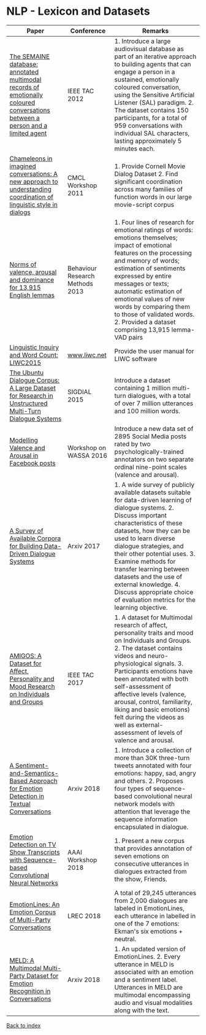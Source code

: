 # NLP - Lexicon and Datasets
|Paper|Conference|Remarks
|--|--|--|
|[The SEMAINE database: annotated multimodal records of emotionally coloured conversations between a person and a limited agent](http://www.cs.nott.ac.uk/~pszmv/Documents/TAFFC_SEMAINE-db.pdf)|IEEE TAC 2012|1. Introduce a large audiovisual database as part of an iterative approach to building agents that can engage a person in a sustained, emotionally coloured conversation, using the Sensitive Artificial Listener (SAL) paradigm. 2. The dataset contains 150 participants, for a total of 959 conversations with individual SAL characters, lasting approximately 5 minutes each.|
|[Chameleons in imagined conversations: A new approach to understanding coordination of linguistic style in dialogs](http://www.cs.cornell.edu/~cristian/papers/chameleons.pdf)|CMCL Workshop 2011|1. Provide Cornell Movie Dialog Dataset 2. Find significant coordination across many families of function words in our large movie-script corpus|
|[Norms of valence, arousal and dominance for 13,915 English lemmas](https://link.springer.com/article/10.3758/s13428-012-0314-x)|Behaviour Research Methods 2013|1. Four lines of research for emotional ratings of words: emotions themselves; impact of emotional features on the processing and memory of words; estimation of sentiments expressed by entire messages or texts; automatic estimation of emotional values of new words by comparing them to those of validated words. 2. Provided a dataset comprising 13,915 lemma-VAD pairs|
|[Linguistic Inquiry and Word Count: LIWC2015](https://s3-us-west-2.amazonaws.com/downloads.liwc.net/LIWC2015_OperatorManual.pdf)|www.liwc.net|Provide the user manual for LIWC software|
|[The Ubuntu Dialogue Corpus: A Large Dataset for Research in Unstructured Multi-Turn Dialogue Systems](https://arxiv.org/pdf/1506.08909)|SIGDIAL 2015|Introduce a dataset containing 1 million multi-turn dialogues, with a total of over 7 million utterances and 100 million words.|
|[Modelling Valence and Arousal in Facebook posts](https://wwbp.org/papers/va16wassa.pdf)|Workshop on WASSA 2016| Introduce a new data set of 2895 Social Media posts rated by two psychologically-trained annotators on two separate ordinal nine-point scales (valence and arousal).|
|[A Survey of Available Corpora for Building Data-Driven Dialogue Systems](https://arxiv.org/pdf/1512.05742)|Arxiv 2017| 1. A wide survey of publicly available datasets suitable for data-driven learning of dialogue systems. 2. Discuss important characteristics of these datasets, how they can be used to learn diverse dialogue strategies, and their other potential uses. 3. Examine methods for transfer learning between datasets and the use of external knowledge. 4. Discuss appropriate choice of evaluation metrics for the learning objective.|
|[AMIGOS: A Dataset for Affect, Personality and Mood Research on Individuals and Groups](https://arxiv.org/pdf/1702.02510)|IEEE TAC 2017| 1. A dataset for Multimodal research of affect, personality traits and mood on Individuals and Groups. 2. The dataset contains videos and neuro-physiological signals. 3. Participants emotions have been annotated with both self-assessment of affective levels (valence, arousal, control, familiarity, liking and basic emotions) felt during the videos as well as external-assessment of levels of valence and arousal.|
|[A Sentiment-and-Semantics-Based Approach for Emotion Detection in Textual Conversations](https://arxiv.org/pdf/1707.06996)|Arxiv 2018| 1. Introduce a collection of more than 30K three-turn tweets annotated with four emotions: happy, sad, angry and others. 2. Proposes four types of sequence-based convolutional neural network models with attention that leverage the sequence information encapsulated in dialogue.|
|[Emotion Detection on TV Show Transcripts with Sequence-based Convolutional Neural Networks](https://arxiv.org/pdf/1708.04299)|AAAI Workshop 2018| 1. Present a new corpus that provides annotation of seven emotions on consecutive utterances in dialogues extracted from the show, Friends.|
|[EmotionLines: An Emotion Corpus of Multi-Party Conversations](https://arxiv.org/pdf/1802.08379)|LREC 2018| A total of 29,245 utterances from 2,000 dialogues are labeled in EmotionLines, each utterance in labelled in one of the 7 emotions: Ekman's six emotions + neutral.|
|[MELD: A Multimodal Multi-Party Dataset for Emotion Recognition in Conversations](https://arxiv.org/pdf/1810.02508)|Arxiv 2018| 1. An updated version of EmotionLines. 2. Every utterance in MELD is associated with an emotion and a sentiment label. Utterances in MELD are multimodal encompassing audio and visual modalities along with the text.|


[Back to index](../README.md)

<!--stackedit_data:
eyJoaXN0b3J5IjpbLTE4OTA0NjYyMSwxNjk3NzkxNTQsLTg0Mj
QwNjY0MCwxNzcwMTQ1MzcyXX0=
-->